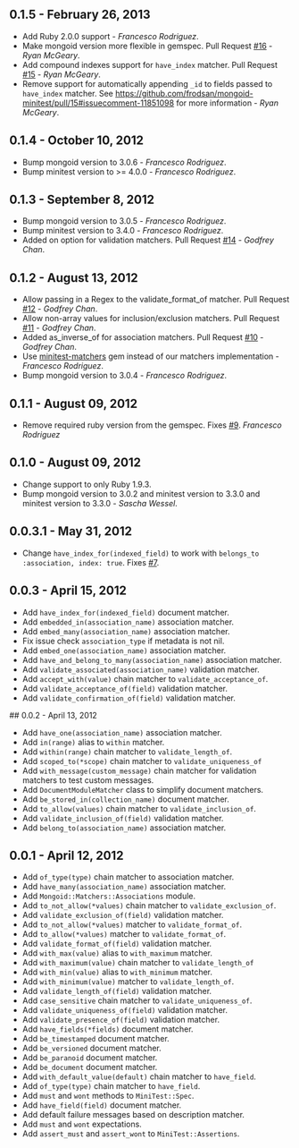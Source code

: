 ## 0.1.5 - February 26, 2013

+ Add Ruby 2.0.0 support - *Francesco Rodriguez*.
+ Make mongoid version more flexible in gemspec.
  Pull Request [#16](https://github.com/frodsan/mongoid-minitest/pull/16) - *Ryan McGeary*.
+ Add compound indexes support for `have_index` matcher.
  Pull Request [#15](https://github.com/frodsan/mongoid-minitest/pull/15) - *Ryan McGeary*.
+ Remove support for automatically appending `_id` to fields passed to
  `have_index` matcher. See <https://github.com/frodsan/mongoid-minitest/pull/15#issuecomment-11851098>
  for more information - *Ryan McGeary*.

## 0.1.4 - October 10, 2012

+ Bump mongoid version to 3.0.6 - *Francesco Rodriguez*.
+ Bump minitest version to >= 4.0.0 - *Francesco Rodriguez*.

## 0.1.3 - September 8, 2012

+ Bump mongoid version to 3.0.5 - *Francesco Rodriguez*.
+ Bump minitest version to 3.4.0 - *Francesco Rodriguez*.
+ Added on option for validation matchers.
  Pull Request [#14](https://github.com/frodsan/mongoid-minitest/pull/14) - *Godfrey Chan*.

## 0.1.2 - August 13, 2012

+ Allow passing in a Regex to the validate_format_of matcher.
  Pull Request [#12](https://github.com/frodsan/mongoid-minitest/pull/12) - *Godfrey Chan*.
+ Allow non-array values for inclusion/exclusion matchers.
  Pull Request [#11](https://github.com/frodsan/mongoid-minitest/pull/11) - *Godfrey Chan*.
+ Added as_inverse_of for association matchers.
  Pull Request [#10](https://frodsan/mongoid-minitest/pull/10) - *Godfrey Chan*.
+ Use [minitest-matchers](https://github.com/zenspider/minitest-matchers) gem
  instead of our matchers implementation - *Francesco Rodriguez*.
+ Bump mongoid version to 3.0.4 - *Francesco Rodriguez*.

## 0.1.1 - August 09, 2012

+ Remove required ruby version from the gemspec. Fixes [#9](https://github.com/frodsan/mongoid-minitest/pull/9). *Francesco Rodriguez*

## 0.1.0 - August 09, 2012

+ Change support to only Ruby 1.9.3.
+ Bump mongoid version to 3.0.2 and minitest version to 3.3.0 and minitest version
  to 3.3.0 - *Sascha Wessel*.

## 0.0.3.1 - May 31, 2012

+ Change `have_index_for(indexed_field)` to work with `belongs_to :association, index: true`.
  Fixes [#7](https://github.com/frodsan/mongoid-minitest/issues/7).

## 0.0.3 - April 15, 2012

+ Add `have_index_for(indexed_field)` document matcher.
+ Add `embedded_in(association_name)` association matcher.
+ Add `embed_many(association_name)` association matcher.
+ Fix issue check `association_type` if metadata is not nil.
+ Add `embed_one(association_name)` association matcher.
+ Add `have_and_belong_to_many(association_name)` association matcher.
+ Add `validate_associated(association_name)` validation matcher.
+ Add `accept_with(value)` chain matcher to `validate_acceptance_of`.
+ Add `validate_acceptance_of(field)` validation matcher.
+ Add `validate_confirmation_of(field)` validation matcher.

## 0.0.2 - April 13, 2012

+ Add `have_one(association_name)` association matcher.
+ Add `in(range)` alias to `within` matcher.
+ Add `within(range)` chain matcher to `validate_length_of`.
+ Add `scoped_to(*scope)` chain matcher to `validate_uniqueness_of`
+ Add `with_message(custom_message)` chain matcher for validation matchers to test
  custom messages.
+ Add `DocumentModuleMatcher` class to simplify document matchers.
+ Add `be_stored_in(collection_name)` document matcher.
+ Add `to_allow(values)` chain matcher to `validate_inclusion_of`.
+ Add `validate_inclusion_of(field)` validation matcher.
+ Add `belong_to(association_name)` association matcher.

## 0.0.1 - April 12, 2012

+ Add `of_type(type)` chain matcher to association matcher.
+ Add `have_many(association_name)` association matcher.
+ Add `Mongoid::Matchers::Associations` module.
+ Add `to_not_allow(*values)` chain matcher to `validate_exclusion_of`.
+ Add `validate_exclusion_of(field)` validation matcher.
+ Add `to_not_allow(*values)` matcher to `validate_format_of`.
+ Add `to_allow(*values)` matcher to `validate_format_of`.
+ Add `validate_format_of(field)` validation matcher.
+ Add `with_max(value)` alias to `with_maximum` matcher.
+ Add `with_maximum(value)` chain matcher to `validate_length_of`
+ Add `with_min(value)` alias to `with_minimum` matcher.
+ Add `with_minimum(value)` matcher to `validate_length_of`.
+ Add `validate_length_of(field)` validation matcher.
+ Add `case_sensitive` chain matcher to `validate_uniqueness_of`.
+ Add `validate_uniqueness_of(field)` validation matcher.
+ Add `validate_presence_of(field)` validation matcher.
+ Add `have_fields(*fields)` document matcher.
+ Add `be_timestamped` document matcher.
+ Add `be_versioned` document matcher.
+ Add `be_paranoid` document matcher.
+ Add `be_document` document matcher.
+ Add `with_default_value(default)` chain matcher to `have_field`.
+ Add `of_type(type)` chain matcher to `have_field`.
+ Add `must` and `wont` methods to `MiniTest::Spec`.
+ Add `have_field(field)` document matcher.
+ Add default failure messages based on description matcher.
+ Add `must` and `wont` expectations.
+ Add `assert_must` and `assert_wont` to `MiniTest::Assertions`.

